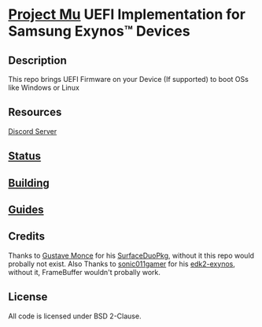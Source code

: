 # [Project Mu](https://microsoft.github.io/mu/) UEFI Implementation for Samsung Exynos™ Devices

<!-- ![Banner](https://github.com/Robotix22/Mu-Samsung/blob/main/Pictures/Banner.png) -->

## Description

This repo brings UEFI Firmware on your Device (If supported) to boot OSs like Windows or Linux

## Resources

[Discord Server](https://discord.gg/Dx2QgMx7Sv)

## [Status](https://github.com/Robotix22/Mu-Samsung/blob/main/Status.md)

## [Building](https://github.com/Robotix22/Mu-Samsung/blob/main/Building.md)

## [Guides](https://github.com/Robotix22/UEFI-Guides/blob/main/Mu-Samsung/README.md)

## Credits

Thanks to [Gustave Monce](https://github.com/gus33000) for his [SurfaceDuoPkg](https://github.com/WOA-Project/SurfaceDuoPkg), without it this repo would probally not exist.
Also Thanks to [sonic011gamer](https://github.com/sonic011gamer) for his [edk2-exynos](https://github.com/sonic011gamer/edk2-exynos), without it, FrameBuffer wouldn't probally work.

## License

All code is licensed under BSD 2-Clause.
